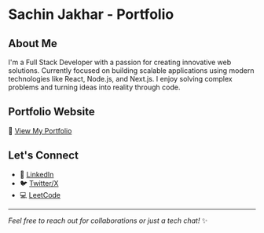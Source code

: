 # Sachin Jakhar - Portfolio

## About Me

I'm a Full Stack Developer with a passion for creating innovative web solutions. Currently focused on building scalable applications using modern technologies like React, Node.js, and Next.js. I enjoy solving complex problems and turning ideas into reality through code.

## Portfolio Website

🔗 [View My Portfolio](https://portfolio-sachin-jakhar.vercel.app)

## Let's Connect

- 💼 [LinkedIn](https://www.linkedin.com/in/sachinjakhar/)
- 🐦 [Twitter/X](https://x.com/_Sachin_Jakhar)
- 💻 [LeetCode](https://leetcode.com/u/_sachin_jakhar/)

---

_Feel free to reach out for collaborations or just a tech chat!_ ✨
